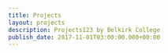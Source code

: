 ```yaml
---
title: Projects
layout: projects
description: Projects123 by Belkirk College
publish_date: 2017-11-01T03:00:00.000+00:00
---
```

